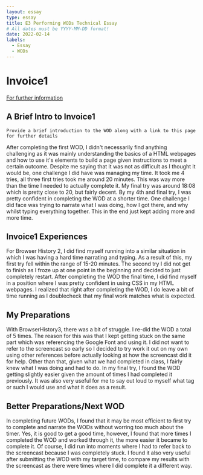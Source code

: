 ```yaml
---
layout: essay
type: essay
title: E3 Performing WODs Technical Essay
# All dates must be YYYY-MM-DD format!
date: 2022-02-14
labels:
  - Essay
  - WODs
---
```



# Invoice1

<a href="https://dport96.github.io/ITM352/morea/060.expressions-operators/experience-invoice1.html">For further information</a>

<h2> A Brief Intro to Invoice1</h2>

```
Provide a brief introduction to the WOD along with a link to this page for further details
```

After completing the first WOD, I didn't necessarily find anything challenging as it was mainly understanding the basics of a HTML webpages and how to use it's elements to build a page given instructions to meet a certain outcome. Despite me saying that it was not as difficult as I thought it would be, one challenge I did have was managing my time. It took me 4 tries, all three first tries took me around 20 minutes. This was way more than the time I needed to actually complete it. My final try was around 18:08 which is pretty close to 20, but fairly decent. By my 4th and final try, I was pretty confident in completing the WOD at a shorter time. One challenge I did face was trying to narrate what I was doing, how I got there, and why whilst typing everything together. This in the end just kept adding more and more time. 

<h2>Invoice1 Experiences</h2>

For Browser History 2, I did find myself running into a similar situation in which I was having a hard time narrating and typing. As a result of this, my first try fell within the range of 15-20 minutes. The second try I did not get to finish as I froze up at one point in the beginning and decided to just completely restart. After completing the WOD the final time, I did find myself in a position where I was pretty confident in using CSS in my HTML webpages. I realized that right after completing the WOD, I do leave a bit of time running as I doublecheck that my final work matches what is expected.

<h2>My Preparations</h2>
With BrowserHistory3, there was a bit of struggle. I re-did the WOD a total of 5 times. The reason for this was that I kept getting stuck on the same part which was referencing the Google Font and using it. I did not want to refer to the screencast so early so I decided to try work it out on my own using other references before actually looking at how the screencast did it for help. Other than that, given what we had completed in class, I fairly knew what I was doing and had to do. In my final try, I found the WOD getting slightly easier given the amount of times I had completed it previously. It was also very useful for me to say out loud to myself what tag or such I would use and what it does as a result. 

<h2>Better Preparations/Next WOD</h2>
In completing future WODs, I found that it may be most efficient to first try to complete and narrate the WODs without worring too much about the timer. Yes, it is good to get a good time, however, I found that more times I completed the WOD and worked through it, the more easier it became to complete it. Of course, I did run into moments where I had to refer back to the screencast because I was completely stuck. I found it also very useful after submitting the WOD with my target time, to compare my results with the screencast as there were times where I did complete it a different way. 



